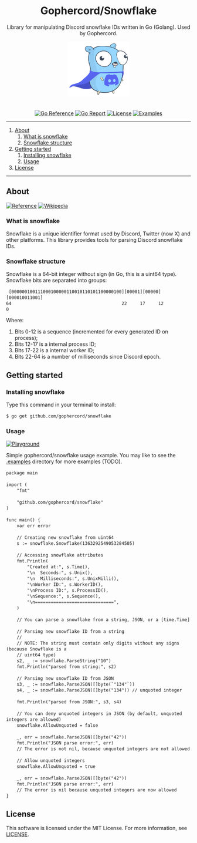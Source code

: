 <div align="center">
<h1>Gophercord/Snowflake</h1>
<p>Library for manipulating Discord snowflake IDs written in Go (Golang). Used by Gophercord.</p>
<img width="169.7" height="150" style="padding-bottom: 20px;" src=".etc/pictures/gopher/gopher-with-discord-logo.png">

[![Go Reference](https://pkg.go.dev/badge/github.com/gophercord/snowflake.svg)](https://pkg.go.dev/github.com/gophercord/snowflake)
[![Go Report](https://goreportcard.com/badge/github.com/gophercord/snowflake)](https://goreportcard.com/report/github.com/gophercord/snowflake)
[![License](https://img.shields.io/badge/License-MIT-blue.svg)](https://github.com/gophercord/snowflake/blob/master/LICENSE)
[![Examples](https://img.shields.io/badge/Code%20examples-grey.svg)](.examples)

</div>

---

1. [About](#about)
    1. [What is snowflake](#what-is-snowflake)
    2. [Snowflake structure](#snowflake-structure)
2. [Getting started](#getting-started)
    1. [Installing snowflake](#installing-snowflake)
    2. [Usage](#usage)
3. [License](#license)

---

## About
[![Reference](https://img.shields.io/badge/Discord%20Developers-Reference-blue.svg?logo=discord)](https://discord.com/developers/docs/reference#snowflakes)
[![Wikipedia](https://img.shields.io/badge/Wikipedia-Snowflake%20ID-blue.svg?logo=wikipedia)](https://en.wikipedia.org/wiki/Snowflake_ID)

### What is snowflake
Snowflake is a unique identifier format used by Discord, Twitter (now X) and other platforms. This library provides tools for parsing Discord snowflake IDs.

### Snowflake structure
Snowflake is a 64-bit integer without sign (in Go, this is a uint64 type). Snowflake bits are separated into groups:
```
 [000000100111000100000110010110101100000100][00001][00000][000010011001]
64                                          22     17     12             0
```
Where:
1. Bits 0-12 is a sequence (incremented for every generated ID on process);
2. Bits 12-17 is a internal process ID;
3. Bits 17-22 is a internal worker ID;
4. Bits 22-64 is a number of milliseconds since Discord epoch.

## Getting started
### Installing snowflake
Type this command in your terminal to install:
```bash
$ go get github.com/gophercord/snowflake
```

### Usage
[![Playground](https://img.shields.io/badge/Try%20this%20code%20on-Go%20Playground-blue.svg)](https://go.dev/play/p/HsJ461Pf7Pn)

Simple gophercord/snowflake usage example. You may like to see the [.examples](.examples) directory for more examples (TODO).

```golang
package main

import (
	"fmt"

	"github.com/gophercord/snowflake"
)

func main() {
	var err error

	// Creating new snowflake from uint64
	s := snowflake.Snowflake(1363292549053284505)

	// Accessing snowflake attributes
	fmt.Println(
		"Created at:", s.Time(),
		"\n  Seconds:", s.Unix(),
		"\n  Milliseconds:", s.UnixMilli(),
		"\nWorker ID:", s.WorkerID(),
		"\nProcess ID:", s.ProcessID(),
		"\nSequence:", s.Sequence(),
		"\n==============================",
	)

	// You can parse a snowflake from a string, JSON, or a [time.Time]

	// Parsing new snowflake ID from a string
	//
	// NOTE: The string must contain only digits without any signs (because Snowflake is a
	// uint64 type)
	s2, _ := snowflake.ParseString("10")
	fmt.Println("parsed from string:", s2)

	// Parsing new snowflake ID from JSON
	s3, _ := snowflake.ParseJSON([]byte(`"134"`))
	s4, _ := snowflake.ParseJSON([]byte("134")) // unquoted integer

	fmt.Println("parsed from JSON:", s3, s4)

	// You can deny unquoted integers in JSON (by default, unquoted integers are allowed)
	snowflake.AllowUnquoted = false

	_, err = snowflake.ParseJSON([]byte("42"))
	fmt.Println("JSON parse error:", err)
	// The error is not nil, because unquoted integers are not allowed

	// Allow unquoted integers
	snowflake.AllowUnquoted = true

	_, err = snowflake.ParseJSON([]byte("42"))
	fmt.Println("JSON parse error:", err)
	// The error is nil because unquoted integers are now allowed
}
```

## License
This software is licensed under the MIT License. For more information, see [LICENSE](./LICENSE.md).
